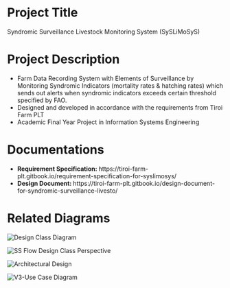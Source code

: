 <h1>Project Title</h1>
<p>Syndromic Surveillance Livestock Monitoring System (SySLiMoSyS)</p>
<h1>Project Description</h1>
<ul>
  <li>Farm Data Recording System with Elements of Surveillance by Monitoring Syndromic Indicators (mortality rates & hatching rates) which sends out alerts when syndromic indicators exceeds certain threshold specified by FAO.</li>
  <li>Designed and developed in accordance with the requirements from Tiroi Farm PLT</li>
  <li>Academic Final Year Project in Information Systems Engineering</li>
</ul>
<h1>Documentations</h1>
<ul>
  <li><b>Requirement Specification: </b>https://tiroi-farm-plt.gitbook.io/requirement-specification-for-syslimosys/</li>
  <li><b>Design Document: </b>https://tiroi-farm-plt.gitbook.io/design-document-for-syndromic-surveillance-livesto/</li>
</ul>
<h1>Related Diagrams</h1>

![Design Class Diagram](https://github.com/aimansafuan01/fyp-livestock-monitoring-system/assets/86760998/a42f45e9-b9be-4e76-b370-f2d71fd382c2)

![SS Flow Design Class Perspective](https://github.com/aimansafuan01/fyp-livestock-monitoring-system/assets/86760998/9afaa9cb-1b88-4e61-884f-97ecad96b614)

![Architectural Design](https://github.com/aimansafuan01/fyp-livestock-monitoring-system/assets/86760998/1c08a57f-a019-4d1c-a751-3d5117eacff0)

![V3-Use Case Diagram](https://github.com/aimansafuan01/fyp-livestock-monitoring-system/assets/86760998/dc319cdb-cb70-4b69-9365-8184bb602736)






